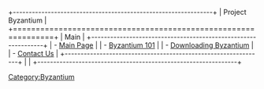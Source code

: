 +---------------------------------------------------------------+
| Project Byzantium                                             |
+===============================================================+
| Main                                                          |
+---------------------------------------------------------------+
| -   [Main Page](Byzantium)                         |
| -   [Byzantium 101](Byzantium_101)                 |
| -   [Downloading Byzantium](Downloading_Byzantium) |
| -   [Contact Us](ByzantiumContact)                 |
+---------------------------------------------------------------+
|                                                               |
+---------------------------------------------------------------+

[Category:Byzantium](Category:Byzantium)
